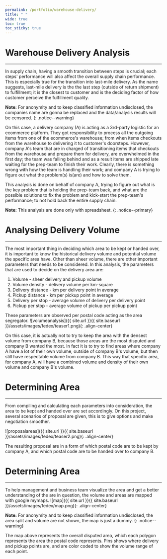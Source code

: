 ```yaml
---
permalink: /portfolio/warehouse-delivery/
title: " "
wide: true
toc: true
toc_sticky: true
---
```

# Warehouse Delivery Analysis
---
In supply chain, having a smooth transition between steps is crucial; each steps' performance will also affect the overall supply chain performance. This is especially true for the transition into last-mile delivery. As the name suggests, last-mile delivery is the the last step (outside of return shipment) to fulfillment; it is the closest to customer and is the deciding factor of how customer perceive the fulfillment quality.

**Note:**
For anonymity and to keep classified information undisclosed, the companies name are gonna be replaced and the data/analysis results will be censored.
{: .notice--warning}

On this case, a delivery company (A) is acting as a 3rd-party logistic for an ecommerce platform. They got responsibility to process all the outgoing items from one of the ecommerce's warehouse; from when items checkouts from the warehouse to delivering it to customer's doorsteps. However, company A's team that are in charged of transitioning items that checkouts from the warehouse and prepare them for delivery, are overwhelmed in the first day; the team was falling behind and as a result items are shipped late waiting for the prep-team to finish their work. Clearly, there is something wrong with how the team is handling their work; and company A is trying to figure out what the problem(s) is(are) and how to solve them.

This analysis is done on behalf of company A, trying to figure out what is the key problem that is holding the prep-team back, and what are the possible solutions to fix the problem and kick-start the prep-team's performance; to not hold back the entire supply chain.

**Note:**
This analysis are done only with spreadsheet.
{: .notice--primary}

# Analysing Delivery Volume
---
The most important thing in deciding which area to be kept or handed over, it is important to know the historical delivery volume and potential volume the specific area have. Other than sheer volume, there are other important parameters that needs to be considered. In this analysis, the parameters that are used to decide on the delivery area are:
1. Volume - sheer delivery and pickup volume
2. Volume density - delivery volume per km-square
4. Delivery distance - km per delivery point in average
5. Pickup distance - km per pickup point in average
6. Delivery per stop - average volume of delivery per delivery point
7. Pickup per stop - average volume of pickup per pickup point

These parameters are observed per postal code acting as the area segregator.
![volumeanalysis]({{ site.url }}{{ site.baseurl }}/assets/images/fedex/teaser1.png){: .align-center}

On this case, it is actually not to try to keep the area with the densest volume from company B, because those areas are the most disputed and company B wanted the most. In fact it is to try to find areas where company A have a lot of their own volume, outside of company B's volume, but then still have respectable volume from company B. This way that specific area, for company A, will have a combined volume and density of their own volume and company B's volume. 

# Determining Area
---
From compiling and calculating each parameters into consideration, the area to be kept and handed over are set accordingly. On this project, several scenarios of proposal are given, this is to give options and make negotiation smoother.

![proposalareas]({{ site.url }}{{ site.baseurl }}/assets/images/fedex/teaser2.png){: .align-center}

The resulting proposal are in a form of which postal code are to be kept by company A, and which postal code are to be handed over to company B.

# Determining Area
---
To help management and business team visualize the area and get a better understanding of the are in question, the volume and areas are mapped with google mymaps.
![map]({{ site.url }}{{ site.baseurl }}/assets/images/fedex/map.png){: .align-center}

**Note:**
For anonymity and to keep classified information undisclosed, the area split and volume are not shown, the map is just a dummy.
{: .notice--warning}

The map above represents the overall disputed area, which each polygon represents the area the postal code represents. Pins shows where delivery and pickup points are, and are color coded to show the volume range of each point.
